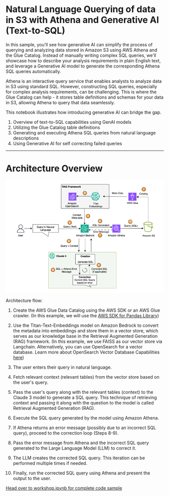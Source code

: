 # Natural Language Querying of data in S3 with Athena and Generative AI (Text-to-SQL)

In this sample, you'll see how generative AI can simplify the process of querying and analyzing data stored in Amazon S3 using AWS Athena and the Glue Catalog. Instead of manually writing complex SQL queries, we'll showcase how to describe your analysis requirements in plain English text, and leverage a Generative AI model to generate the corresponding Athena SQL queries automatically.

Athena is an interactive query service that enables analysts to analyze data in S3 using standard SQL. However, constructing SQL queries, especially for complex analysis requirements, can be challenging. This is where the Glue Catalog can help - it stores table definitions and schemas for your data in S3, allowing Athena to query that data seamlessly.

This notebook illustrates how introducing generative AI can bridge the gap. 

1. Overview of text-to-SQL capabilities using GenAI models
2. Utilizing the Glue Catalog table definitions
3. Generating and executing Athena SQL queries from natural language descriptions
4. Using Generative AI for self correcting failed queries
***

# Architecture Overview

![Image Description](text-to-sql-architecture.png)



Architecture flow:

1. Create the AWS Glue Data Catalog using the AWS SDK or an AWS Glue crawler. (In this example, we will use the [AWS SDK for Pandas Library](https://github.com/awslabs/aws-data-wrangler))

2. Use the Titan-Text-Embeddings model on Amazon Bedrock to convert the metadata into embeddings and store them in a vector store, which serves as our knowledge base in the Retrieval Augmented Generation (RAG) framework. (In this example, we use FAISS as our vector store via Langchain. Alternatively, you can use OpenSearch for a vector database. Learn more about OpenSearch Vector Database Capabilities [here](https://aws.amazon.com/blogs/big-data/amazon-opensearch-services-vector-database-capabilities-explained/))

3. The user enters their query in natural language.

4. Fetch relevant context (relevant tables) from the vector store based on the user's query.

5. Pass the user's query along with the relevant tables (context) to the Claude 3 model to generate a SQL query. This technique of retrieving context and passing it along with the question to the model is called Retrieval Augmented Generation (RAG).

6. Execute the SQL query generated by the model using Amazon Athena.

7. If Athena returns an error message (possibly due to an incorrect SQL query), proceed to the correction loop (Steps 8-9).

8. Pass the error message from Athena and the incorrect SQL query generated to the Large Language Model (LLM) to correct it.

9. The LLM creates the corrected SQL query. This iteration can be performed multiple times if needed.

10. Finally, run the corrected SQL query using Athena and present the output to the user.

[Head over to workshop.ipynb for complete code sample](code/workshop.ipynb)
